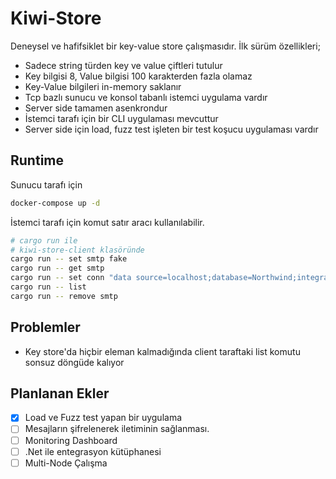 # Kiwi-Store

Deneysel ve hafifsiklet bir key-value store çalışmasıdır. İlk sürüm özellikleri;

- Sadece string türden key ve value çiftleri tutulur
- Key bilgisi 8, Value bilgisi 100 karakterden fazla olamaz
- Key-Value bilgileri in-memory saklanır
- Tcp bazlı sunucu ve konsol tabanlı istemci uygulama vardır
- Server side tamamen asenkrondur
- İstemci tarafı için bir CLI uygulaması mevcuttur
- Server side için load, fuzz test işleten bir test koşucu uygulaması vardır

## Runtime

Sunucu tarafı için

```bash
docker-compose up -d
```

İstemci tarafı için komut satır aracı kullanılabilir.

```bash
# cargo run ile
# kiwi-store-client klasöründe
cargo run -- set smtp fake
cargo run -- get smtp
cargo run -- set conn "data source=localhost;database=Northwind;integrated security=sspi"
cargo run -- list
cargo run -- remove smtp
```

## Problemler

- Key store'da hiçbir eleman kalmadığında client taraftaki list komutu sonsuz döngüde kalıyor

## Planlanan Ekler

- [x] Load ve Fuzz test yapan bir uygulama
- [ ] Mesajların şifrelenerek iletiminin sağlanması.
- [ ] Monitoring Dashboard
- [ ] .Net ile entegrasyon kütüphanesi
- [ ] Multi-Node Çalışma
